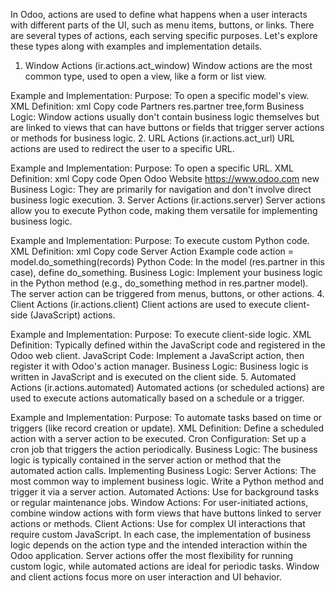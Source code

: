 In Odoo, actions are used to define what happens when a user interacts with different parts of the UI, such as menu items, buttons, or links. There are several types of actions, each serving specific purposes. Let's explore these types along with examples and implementation details.

1. Window Actions (ir.actions.act_window)
Window actions are the most common type, used to open a view, like a form or list view.

Example and Implementation:
Purpose: To open a specific model's view.
XML Definition:
xml
Copy code
<record id="action_open_partners" model="ir.actions.act_window">
    <field name="name">Partners</field>
    <field name="res_model">res.partner</field>
    <field name="view_mode">tree,form</field>
</record>
Business Logic:
Window actions usually don't contain business logic themselves but are linked to views that can have buttons or fields that trigger server actions or methods for business logic.
2. URL Actions (ir.actions.act_url)
URL actions are used to redirect the user to a specific URL.

Example and Implementation:
Purpose: To open a specific URL.
XML Definition:
xml
Copy code
<record id="action_open_odoo" model="ir.actions.act_url">
    <field name="name">Open Odoo Website</field>
    <field name="url">https://www.odoo.com</field>
    <field name="target">new</field>
</record>
Business Logic:
They are primarily for navigation and don't involve direct business logic execution.
3. Server Actions (ir.actions.server)
Server actions allow you to execute Python code, making them versatile for implementing business logic.

Example and Implementation:
Purpose: To execute custom Python code.
XML Definition:
xml
Copy code
<record id="action_server_example" model="ir.actions.server">
    <field name="name">Server Action Example</field>
    <field name="model_id" ref="base.model_res_partner"/>
    <field name="state">code</field>
    <field name="code">
        action = model.do_something(records)
    </field>
</record>
Python Code: In the model (res.partner in this case), define do_something.
Business Logic:
Implement your business logic in the Python method (e.g., do_something method in res.partner model).
The server action can be triggered from menus, buttons, or other actions.
4. Client Actions (ir.actions.client)
Client actions are used to execute client-side (JavaScript) actions.

Example and Implementation:
Purpose: To execute client-side logic.
XML Definition: Typically defined within the JavaScript code and registered in the Odoo web client.
JavaScript Code: Implement a JavaScript action, then register it with Odoo's action manager.
Business Logic:
Business logic is written in JavaScript and is executed on the client side.
5. Automated Actions (ir.actions.automated)
Automated actions (or scheduled actions) are used to execute actions automatically based on a schedule or a trigger.

Example and Implementation:
Purpose: To automate tasks based on time or triggers (like record creation or update).
XML Definition: Define a scheduled action with a server action to be executed.
Cron Configuration: Set up a cron job that triggers the action periodically.
Business Logic:
The business logic is typically contained in the server action or method that the automated action calls.
Implementing Business Logic:
Server Actions: The most common way to implement business logic. Write a Python method and trigger it via a server action.
Automated Actions: Use for background tasks or regular maintenance jobs.
Window Actions: For user-initiated actions, combine window actions with form views that have buttons linked to server actions or methods.
Client Actions: Use for complex UI interactions that require custom JavaScript.
In each case, the implementation of business logic depends on the action type and the intended interaction within the Odoo application. Server actions offer the most flexibility for running custom logic, while automated actions are ideal for periodic tasks. Window and client actions focus more on user interaction and UI behavior.
